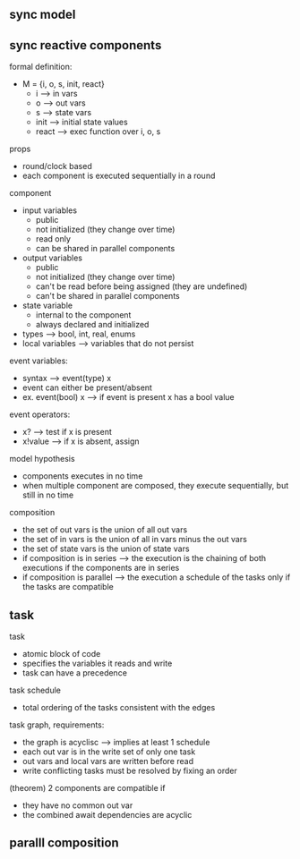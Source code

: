 ## sync model


## sync reactive components

formal definition:
* M = {i, o, s, init, react}
    * i --> in vars
    * o --> out vars
    * s --> state vars
    * init --> initial state values
    * react --> exec function over i, o, s

props
* round/clock based
* each component is executed sequentially in a round

component
* input variables
    * public
    * not initialized (they change over time)
    * read only
    * can be shared in parallel components
* output variables
    * public
    * not initialized (they change over time)
    * can't be read before being assigned (they are undefined)
    * can't be shared in parallel components
* state variable
    * internal to the component
    * always declared and initialized
* types --> bool, int, real, enums
* local variables --> variables that do not persist

event variables:
* syntax --> event(type) x
* event can either be present/absent
* ex. event(bool) x --> if event is present x has a bool value

event operators:
* x? --> test if x is present
* x!value --> if x is absent, assign

model hypothesis
* components executes in no time
* when multiple component are composed, they execute sequentially, but still in no time

composition
* the set of out vars is the union of all out vars
* the set of in vars is the union of all in vars minus the out vars
* the set of state vars is the union of state vars
* if composition is in series --> the execution is the chaining of both executions if the components are in series
* if composition is parallel --> the execution a schedule of the tasks only if the tasks are compatible

## task

task
* atomic block of code
* specifies the variables it reads and write
* task can have a precedence

task schedule
* total ordering of the tasks consistent with the edges

task graph, requirements:
* the graph is acyclisc --> implies at least 1 schedule
* each out var is in the write set of only one task
* out vars and local vars are written before read
* write conflicting tasks must be resolved by fixing an order

(theorem) 2 components are compatible if
* they have no common out var
* the combined await dependencies are acyclic

## paralll composition

